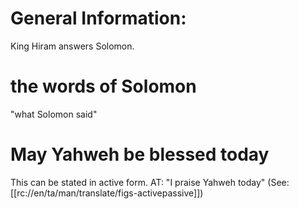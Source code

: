 # General Information:

King Hiram answers Solomon.

# the words of Solomon

"what Solomon said"

# May Yahweh be blessed today

This can be stated in active form. AT: "I praise Yahweh today" (See: [[rc://en/ta/man/translate/figs-activepassive]])

